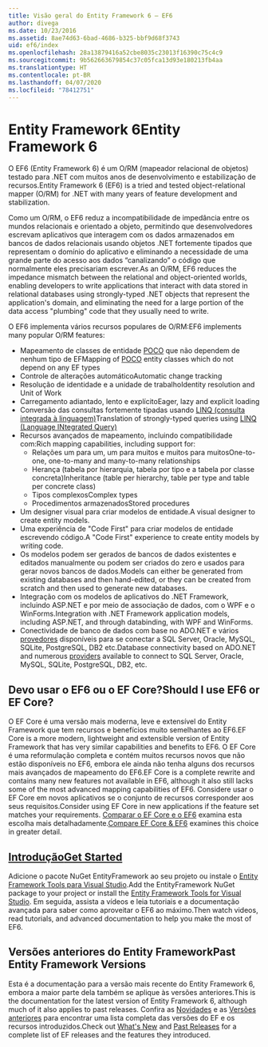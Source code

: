 ```yaml
---
title: Visão geral do Entity Framework 6 – EF6
author: divega
ms.date: 10/23/2016
ms.assetid: 8ae74d63-6bad-4686-b325-bbf9d68f3743
uid: ef6/index
ms.openlocfilehash: 28a13879416a52cbe8035c23013f16390c75c4c9
ms.sourcegitcommit: 9b562663679854c37c05fca13d93e180213fb4aa
ms.translationtype: HT
ms.contentlocale: pt-BR
ms.lasthandoff: 04/07/2020
ms.locfileid: "78412751"
---
```

# <a name="entity-framework-6"></a><span data-ttu-id="7aa4e-102">Entity Framework 6</span><span class="sxs-lookup"><span data-stu-id="7aa4e-102">Entity Framework 6</span></span>
<span data-ttu-id="7aa4e-103">O EF6 (Entity Framework 6) é um O/RM (mapeador relacional de objetos) testado para .NET com muitos anos de desenvolvimento e estabilização de recursos.</span><span class="sxs-lookup"><span data-stu-id="7aa4e-103">Entity Framework 6 (EF6) is a tried and tested object-relational mapper (O/RM) for .NET with many years of feature development and stabilization.</span></span>

<span data-ttu-id="7aa4e-104">Como um O/RM, o EF6 reduz a incompatibilidade de impedância entre os mundos relacionais e orientado a objeto, permitindo que desenvolvedores escrevam aplicativos que interagem com os dados armazenados em bancos de dados relacionais usando objetos .NET fortemente tipados que representam o domínio do aplicativo e eliminando a necessidade de uma grande parte do acesso aos dados “canalizando” o código que normalmente eles precisariam escrever.</span><span class="sxs-lookup"><span data-stu-id="7aa4e-104">As an O/RM, EF6 reduces the impedance mismatch between the relational and object-oriented worlds, enabling developers to write applications that interact with data stored in relational databases using strongly-typed .NET objects that represent the application's domain, and eliminating the need for a large portion of the data access "plumbing" code that they usually need to write.</span></span>

<span data-ttu-id="7aa4e-105">O EF6 implementa vários recursos populares de O/RM:</span><span class="sxs-lookup"><span data-stu-id="7aa4e-105">EF6 implements many popular O/RM features:</span></span>
- <span data-ttu-id="7aa4e-106">Mapeamento de classes de entidade [POCO](xref:ef6/resources/glossary#poco) que não dependem de nenhum tipo de EF</span><span class="sxs-lookup"><span data-stu-id="7aa4e-106">Mapping of [POCO](xref:ef6/resources/glossary#poco) entity classes which do not depend on any EF types</span></span>
- <span data-ttu-id="7aa4e-107">Controle de alterações automático</span><span class="sxs-lookup"><span data-stu-id="7aa4e-107">Automatic change tracking</span></span>
- <span data-ttu-id="7aa4e-108">Resolução de identidade e a unidade de trabalho</span><span class="sxs-lookup"><span data-stu-id="7aa4e-108">Identity resolution and Unit of Work</span></span>
- <span data-ttu-id="7aa4e-109">Carregamento adiantado, lento e explícito</span><span class="sxs-lookup"><span data-stu-id="7aa4e-109">Eager, lazy and explicit loading</span></span>
- <span data-ttu-id="7aa4e-110">Conversão das consultas fortemente tipadas usando [LINQ (consulta integrada à linguagem)](https://aka.ms/AA6hsvu)</span><span class="sxs-lookup"><span data-stu-id="7aa4e-110">Translation of strongly-typed queries using [LINQ (Language INtegrated Query)](https://aka.ms/AA6hsvu)</span></span>
- <span data-ttu-id="7aa4e-111">Recursos avançados de mapeamento, incluindo compatibilidade com:</span><span class="sxs-lookup"><span data-stu-id="7aa4e-111">Rich mapping capabilities, including support for:</span></span>
  - <span data-ttu-id="7aa4e-112">Relações um para um, um para muitos e muitos para muitos</span><span class="sxs-lookup"><span data-stu-id="7aa4e-112">One-to-one, one-to-many and many-to-many relationships</span></span>
  - <span data-ttu-id="7aa4e-113">Herança (tabela por hierarquia, tabela por tipo e a tabela por classe concreta)</span><span class="sxs-lookup"><span data-stu-id="7aa4e-113">Inheritance (table per hierarchy, table per type and table per concrete class)</span></span>
  - <span data-ttu-id="7aa4e-114">Tipos complexos</span><span class="sxs-lookup"><span data-stu-id="7aa4e-114">Complex types</span></span>
  - <span data-ttu-id="7aa4e-115">Procedimentos armazenados</span><span class="sxs-lookup"><span data-stu-id="7aa4e-115">Stored procedures</span></span>
- <span data-ttu-id="7aa4e-116">Um designer visual para criar modelos de entidade.</span><span class="sxs-lookup"><span data-stu-id="7aa4e-116">A visual designer to create entity models.</span></span>
- <span data-ttu-id="7aa4e-117">Uma experiência de "Code First" para criar modelos de entidade escrevendo código.</span><span class="sxs-lookup"><span data-stu-id="7aa4e-117">A "Code First" experience to create entity models by writing code.</span></span>
- <span data-ttu-id="7aa4e-118">Os modelos podem ser gerados de bancos de dados existentes e editados manualmente ou podem ser criados do zero e usados para gerar novos bancos de dados.</span><span class="sxs-lookup"><span data-stu-id="7aa4e-118">Models can either be generated from existing databases and then hand-edited, or they can be created from scratch and then used to generate new databases.</span></span>
- <span data-ttu-id="7aa4e-119">Integração com os modelos de aplicativos do .NET Framework, incluindo ASP.NET e por meio de associação de dados, com o WPF e o WinForms.</span><span class="sxs-lookup"><span data-stu-id="7aa4e-119">Integration with .NET Framework application models, including ASP.NET, and through databinding, with WPF and WinForms.</span></span>
- <span data-ttu-id="7aa4e-120">Conectividade de banco de dados com base no ADO.NET e vários [provedores](xref:ef6/fundamentals/providers/index) disponíveis para se conectar a SQL Server, Oracle, MySQL, SQLite, PostgreSQL, DB2 etc.</span><span class="sxs-lookup"><span data-stu-id="7aa4e-120">Database connectivity based on ADO.NET and numerous [providers](xref:ef6/fundamentals/providers/index) available to connect to SQL Server, Oracle, MySQL, SQLite, PostgreSQL, DB2, etc.</span></span>

## <a name="should-i-use-ef6-or-ef-core"></a><span data-ttu-id="7aa4e-121">Devo usar o EF6 ou o EF Core?</span><span class="sxs-lookup"><span data-stu-id="7aa4e-121">Should I use EF6 or EF Core?</span></span>

<span data-ttu-id="7aa4e-122">O EF Core é uma versão mais moderna, leve e extensível do Entity Framework que tem recursos e benefícios muito semelhantes ao EF6.</span><span class="sxs-lookup"><span data-stu-id="7aa4e-122">EF Core is a more modern, lightweight and extensible version of Entity Framework that has very similar capabilities and benefits to EF6.</span></span>
<span data-ttu-id="7aa4e-123">O EF Core é uma reformulação completa e contém muitos recursos novos que não estão disponíveis no EF6, embora ele ainda não tenha alguns dos recursos mais avançados de mapeamento do EF6.</span><span class="sxs-lookup"><span data-stu-id="7aa4e-123">EF Core is a complete rewrite and contains many new features not available in EF6, although it also still lacks some of the most advanced mapping capabilities of EF6.</span></span>
<span data-ttu-id="7aa4e-124">Considere usar o EF Core em novos aplicativos se o conjunto de recursos corresponder aos seus requisitos.</span><span class="sxs-lookup"><span data-stu-id="7aa4e-124">Consider using EF Core in new applications if the feature set matches your requirements.</span></span>
<span data-ttu-id="7aa4e-125">[Comparar o EF Core e o EF6](xref:efcore-and-ef6/index) examina esta escolha mais detalhadamente.</span><span class="sxs-lookup"><span data-stu-id="7aa4e-125">[Compare EF Core & EF6](xref:efcore-and-ef6/index) examines this choice in greater detail.</span></span>

## <a name="get-started"></a>[<span data-ttu-id="7aa4e-126">Introdução</span><span class="sxs-lookup"><span data-stu-id="7aa4e-126">Get Started</span></span>](xref:ef6/get-started)

<span data-ttu-id="7aa4e-127">Adicione o pacote NuGet EntityFramework ao seu projeto ou instale o [Entity Framework Tools para Visual Studio](https://aka.ms/AA6i8c5).</span><span class="sxs-lookup"><span data-stu-id="7aa4e-127">Add the EntityFramework NuGet package to your project or install the [Entity Framework Tools for Visual Studio](https://aka.ms/AA6i8c5).</span></span> <span data-ttu-id="7aa4e-128">Em seguida, assista a vídeos e leia tutoriais e a documentação avançada para saber como aproveitar o EF6 ao máximo.</span><span class="sxs-lookup"><span data-stu-id="7aa4e-128">Then watch videos, read tutorials, and advanced documentation to help you make the most of EF6.</span></span>

## <a name="past-entity-framework-versions"></a><span data-ttu-id="7aa4e-129">Versões anteriores do Entity Framework</span><span class="sxs-lookup"><span data-stu-id="7aa4e-129">Past Entity Framework Versions</span></span>

<span data-ttu-id="7aa4e-130">Esta é a documentação para a versão mais recente do Entity Framework 6, embora a maior parte dela também se aplique às versões anteriores.</span><span class="sxs-lookup"><span data-stu-id="7aa4e-130">This is the documentation for the latest version of Entity Framework 6, although much of it also applies to past releases.</span></span>
<span data-ttu-id="7aa4e-131">Confira as [Novidades](xref:ef6/what-is-new/index) e as [Versões anteriores](xref:ef6/what-is-new/past-releases) para encontrar uma lista completa das versões do EF e os recursos introduzidos.</span><span class="sxs-lookup"><span data-stu-id="7aa4e-131">Check out [What's New](xref:ef6/what-is-new/index) and [Past Releases](xref:ef6/what-is-new/past-releases) for a complete list of EF releases and the features they introduced.</span></span>
